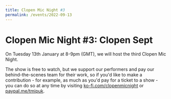```yaml
---
title: Clopen Mic Night #3
permalink: /events/2022-09-13
---
```


# Clopen Mic Night #3: Clopen Sept
On Tuesday 13th January at 8-9pm (GMT), we will host the third Clopen Mic Night.

The show is free to watch, but we support our performers and pay our behind-the-scenes team 
for their work, so if you'd like to make a contribution - for example, as much as you'd pay 
for a ticket to a show - you can do so at any time by visiting 
[ko-fi.com/clopenmicnight](https://ko-fi.com/clopenmicnight) or
[paypal.me/tmipuk](https://paypal.me/tmipuk).

